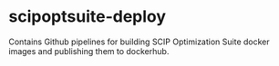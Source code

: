 # scipoptsuite-deploy

Contains Github pipelines for building SCIP Optimization Suite docker images and publishing them to dockerhub. 
